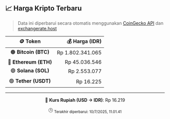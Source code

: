 

<!-- HARGA_KRIPTO -->
## 📈 Harga Kripto Terbaru

> Data ini diperbarui secara otomatis menggunakan [CoinGecko API](https://www.coingecko.com/) dan [exchangerate.host](https://exchangerate.host/)

<div align="center">

| 🪙 Token | 💰 Harga (IDR) |
|:------:|---------------:|
| 🟠 **Bitcoin (BTC)**   | Rp 1.802.341.065 |
| 🔵 **Ethereum (ETH)**  | Rp 45.036.546 |
| 🟣 **Solana (SOL)**    | Rp 2.553.077 |
| 🟢 **Tether (USDT)**   | Rp 16.225 |

---

💱 **Kurs Rupiah (USD → IDR)**: Rp 16.219

🕒 <sub>Terakhir diperbarui: 10/7/2025, 11.01.41</sub>

</div>
<!-- /HARGA_KRIPTO -->